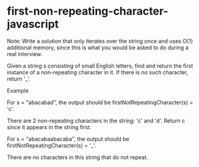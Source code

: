 # first-non-repeating-character-javascript
Note: Write a solution that only iterates over the string once and uses O(1) additional 
memory, since this is what you would be asked to do during a real interview.

Given a string s consisting of small English letters, find and return the first instance of a 
non-repeating character in it. If there is no such character, return '_'.

Example

For s = "abacabad", the output should be
firstNotRepeatingCharacter(s) = 'c'.

There are 2 non-repeating characters in the string: 'c' and 'd'. Return c since it appears in the string first.

For s = "abacabaabacaba", the output should be
firstNotRepeatingCharacter(s) = '_'.

There are no characters in this string that do not repeat.

